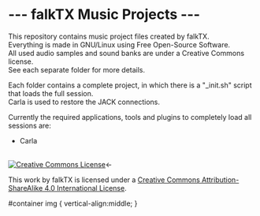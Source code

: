 # ---  falkTX Music Projects  ---

This repository contains music project files created by falkTX.<br/>
Everything is made in GNU/Linux using Free Open-Source Software.<br/>
All used audio samples and sound banks are under a Creative Commons license.<br/>
See each separate folder for more details.

Each folder contains a complete project, in which there is a "_init.sh" script that loads the full session.<br/>
Carla is used to restore the JACK connections.

Currently the required applications, tools and plugins to completely load all sessions are:<br/>
 - Carla

<br/>

<div id="license">
<a rel="license" href="http://creativecommons.org/licenses/by-sa/4.0/deed.en_US">
<img alt="Creative Commons License" style="border-width:0" src="http://i.creativecommons.org/l/by-sa/4.0/88x31.png"/></a><-

This
<span xmlns:dct="http://purl.org/dc/terms/" href="http://purl.org/dc/dcmitype/Sound" rel="dct:type">work</span>
by
<span xmlns:cc="http://creativecommons.org/ns#" property="cc:attributionName">falkTX</span>
is licensed under a
<a rel="license" href="http://creativecommons.org/licenses/by-sa/4.0/deed.en_US">
Creative Commons Attribution-ShareAlike 4.0 International License</a>.
</div>

#container img {
    vertical-align:middle;
}
